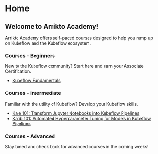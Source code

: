 # Home

## Welcome to Arrikto Academy!

Arrikto Academy offers self-paced courses designed to help you ramp up on
Kubeflow and the Kubeflow ecosystem. 

### Courses - Beginners
New to the Kubeflow community? Start here and earn your Associate Certification. 

* [Kubeflow Fundamentals](modules/notebook-to-pipeline)

### Courses - Intermediate
Familiar with the utility of Kubeflow? Develop your Kubeflow skills.

* [Kale 101: Transform Jupyter Notebooks into Kubeflow Pipelines](modules/notebook-to-pipeline/)
* [Katib 101: Automated Hyperparameter Tuning for Models in Kubeflow Pipelines ](modules/notebook-katib-tuning)

### Courses - Advanced
Stay tuned and check back for advanced courses in the coming weeks! 